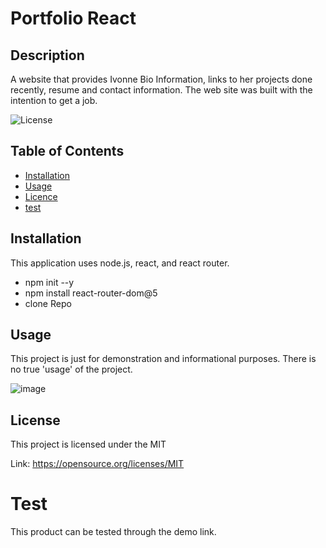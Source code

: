 # Portfolio React

## Description
A website that provides Ivonne Bio Information, links to her projects done recently, resume and contact information. The web site was built with the intention to get a job.

![License](https://img.shields.io/badge/license-MIT-Blue.svg)

## Table of Contents

  * [Installation](#installation)
  * [Usage](#usage)
  * [Licence](#license)
  * [test](#test)

## Installation
This application uses node.js, react, and react router. 
   *  npm init --y
   *  npm install react-router-dom@5
   *  clone Repo

## Usage
This project is just for demonstration and informational purposes. There is no true 'usage' of the project.

![image](https://user-images.githubusercontent.com/88918693/149645924-186e7d99-dece-4afd-99bb-a501dc4a02e7.png)


## License
This project is licensed under the MIT

Link: https://opensource.org/licenses/MIT


# Test
This product can be tested through the demo link.


